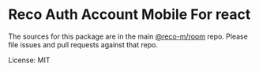 Reco Auth Account Mobile For react
=======

The sources for this package are in the main [@reco-m/room](http://192.168.1.247/summary/framework%2FRECO8.Mobile.git) repo. Please file issues and pull requests against that repo.

License: MIT
